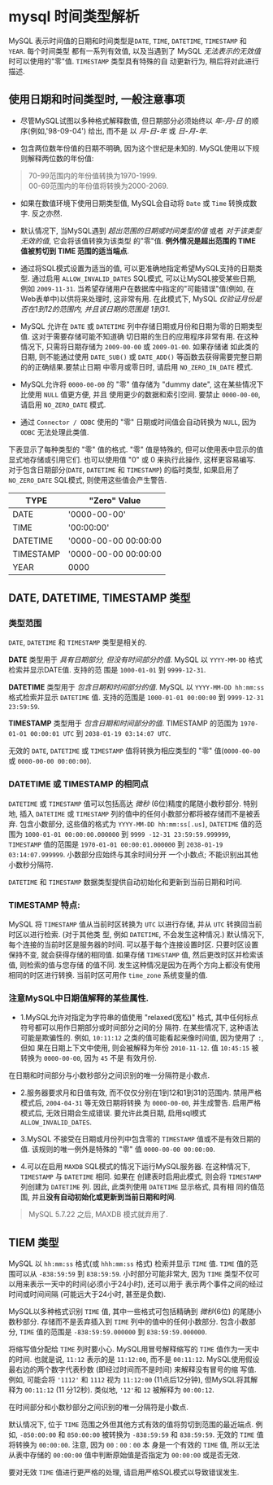 # mysql 时间类型解析

MySQL 表示时间值的日期和时间类型是`DATE`, `TIME`, `DATETIME`, `TIMESTAMP` 和 `YEAR`. 每个时间类型
都有一系列有效值, 以及当遇到了 MySQL *无法表示的无效值* 时可以使用的"零"值. `TIMESTAMP` 类型具有特殊的自
动更新行为, 稍后将对此进行描述.

## 使用日期和时间类型时, 一般注意事项

- 尽管MySQL试图以多种格式解释数值, 但日期部分必须始终以 *年-月-日* 的顺序(例如,'98-09-04') 给出, 而不是
以 *月-日-年* 或 *日-月-年*.

- 包含两位数年份值的日期不明确, 因为这个世纪是未知的. MySQL使用以下规则解释两位数的年份值:

>70-99范围内的年份值转换为1970-1999. \
>00-69范围内的年份值将转换为2000-2069.

- 如果在数值环境下使用日期类型值, MySQL会自动将 `Date` 或 `Time` 转换成数字. 反之亦然.

- 默认情况下, 当MySQL遇到 *超出范围的日期或时间类型的值* 或者 *对于该类型无效的值*, 它会将该值转换为该类型
的"零"值. **例外情况是超出范围的 TIME 值被剪切到 TIME 范围的适当端点**.

- 通过将SQL模式设置为适当的值, 可以更准确地指定希望MySQL支持的日期类型. 通过启用 `ALLOW_INVALID_DATES`
SQL模式, 可以让MySQL接受某些日期, 例如 `2009-11-31`. 当希望存储用户在数据库中指定的"可能错误"值(例如, 在
Web表单中)以供将来处理时, 这非常有用. 在此模式下, MySQL *仅验证月份是否在1到12的范围内, 并且该日期的范围是
1到31*.
 
- MySQL 允许在 `DATE` 或 `DATETIME` 列中存储日期或月份和日期为零的日期类型值. 这对于需要存储可能不知道确
切日期的生日的应用程序非常有用.  在这种情况下, 只需将日期存储为 `2009-00-00` 或 `2009-01-00`. 如果存储诸
如此类的日期, 则不能通过使用 `DATE_SUB()` 或 `DATE_ADD()` 等函数去获得需要完整日期的的正确结果.要禁止日期
中零月或零日时, 请启用 `NO_ZERO_IN_DATE` 模式.

- MySQL允许将 `0000-00-00` 的 "零" 值存储为 "dummy date", 这在某些情况下比使用 `NULL` 值更方便, 并且
使用更少的数据和索引空间. 要禁止 `0000-00-00`, 请启用 `NO_ZERO_DATE` 模式.

- 通过 `Connector / ODBC` 使用的 "零" 日期或时间值会自动转换为 `NULL`, 因为 `ODBC` 无法处理此类值.

下表显示了每种类型的 "零" 值的格式. "零" 值是特殊的, 但可以使用表中显示的值显式地存储或引用它们. 也可以使用值
"0" 或 0 来执行此操作, 这样更容易编写. 对于包含日期部分(`DATE`, `DATETIME` 和 `TIMESTAMP`) 的临时类型, 
如果启用了 `NO_ZERO_DATE` SQL模式, 则使用这些值会产生警告.

| TYPE | "Zero" Value |
| --- | --- |
| DATE | '0000-00-00' |
| TIME | '00:00:00' |
| DATETIME | '0000-00-00 00:00:00 |
| TIMESTAMP | '0000-00-00 00:00:00 |
| YEAR | 0000 |


## DATE, DATETIME, TIMESTAMP 类型

### 类型范围 

`DATE`, `DATETIME` 和 `TIMESTAMP` 类型是相关的.

**DATE** 类型用于 *具有日期部分, 但没有时间部分的值*. MySQL 以 `YYYY-MM-DD` 格式检索并显示DATE值. 支持的范
围是 `1000-01-01` 到 `9999-12-31`.

**DATETIME** 类型用于 *包含日期和时间部分的值*. MySQL 以 `YYYY-MM-DD hh:mm:ss` 格式检索并显示 `DATETIME`
值. 支持的范围是 `1000-01-01 00:00:00` 到 `9999-12-31 23:59:59`.

**TIMESTAMP** 类型用于 *包含日期和时间部分的值*. TIMESTAMP 的范围为 `1970-01-01 00:00:01 UTC` 到 
`2038-01-19 03:14:07 UTC`.

无效的 `DATE`, `DATETIME` 或 `TIMESTAMP` 值将转换为相应类型的 "零" 值(`0000-00-00` 或 `0000-00-00 00:00:00`).


### DATETIME 或 TIMESTAMP 的相同点

`DATETIME` 或 `TIMESTAMP` 值可以包括高达 *微秒* (6位)精度的尾随小数秒部分. 特别地, 插入 `DATETIME` 或 
`TIMESTAMP` 列的值中的任何小数部分都将被存储而不是被丢弃. 包含小数部分, 这些值的格式为 `YYYY-MM-DD hh:mm:ss[.us]`,
`DATETIME` 值的范围为 `1000-01-01 00:00:00.000000` 到 `9999 -12-31 23:59:59.999999`, `TIMESTAMP`
值的范围是 `1970-01-01 00:00:01.000000` 到 `2038-01-19 03:14:07.999999`. 小数部分应始终与其余时间分开
一个小数点; 不能识别出其他小数秒分隔符.

`DATETIME` 和 `TIMESTAMP` 数据类型提供自动初始化和更新到当前日期和时间.


### TIMESTAMP 特点:

MySQL 将 `TIMESTAMP` 值从当前时区转换为 `UTC` 以进行存储, 并从 `UTC` 转换回当前时区以进行检索. (对于其他类
型, 例如 `DATETIME`, 不会发生这种情况.) 默认情况下, 每个连接的当前时区是服务器的时间. 可以基于每个连接设置时区. 
只要时区设置保持不变, 就会获得存储的相同值. 如果存储 `TIMESTAMP` 值, 然后更改时区并检索该值, 则检索的值与您存储
的值不同. 发生这种情况是因为在两个方向上都没有使用相同的时区进行转换. 当前时区可用作 `time_zone` 系统变量的值.


### **注意MySQL中日期值解释的某些属性.**

- 1.MySQL允许对指定为字符串的值使用 "relaxed(宽松)" 格式, 其中任何标点符号都可以用作日期部分或时间部分之间的分
隔符. 在某些情况下, 这种语法可能是欺骗性的. 例如, `10:11:12` 之类的值可能看起来像时间值, 因为使用了 `:`, 但如
果在日期上下文中使用, 则会被解释为年份 `2010-11-12`. 值 `10:45:15` 被转换为 `0000-00-00`, 因为 `45` 不是
有效月份.

在日期和时间部分与小数秒部分之间识别的唯一分隔符是小数点.

- 2.服务器要求月和日值有效, 而不仅仅分别在1到12和1到31的范围内. 禁用严格模式后, `2004-04-31` 等无效日期将转换
为 `0000-00-00`, 并生成警告. 启用严格模式后, 无效日期会生成错误. 要允许此类日期, 启用sql模式`ALLOW_INVALID_DATES`.

- 3.MySQL 不接受在日期或月份列中包含零的 `TIMESTAMP` 值或不是有效日期的值. 该规则的唯一例外是特殊的 "零" 值
`0000-00-00 00:00:00`.

- 4.可以在启用 `MAXDB` SQL模式的情况下运行MySQL服务器. 在这种情况下, `TIMESTAMP` 与 `DATETIME` 相同. 如果在
创建表时启用此模式, 则会将 `TIMESTAMP` 列创建为 `DATETIME` 列. 因此, 此类列使用 `DATETIME` 显示格式, 具有相
同的值范围, 并且**没有自动初始化或更新到当前日期和时间**.

> MySQL 5.7.22 之后, MAXDB 模式就弃用了.


## TIEM 类型

MySQL 以 `hh:mm:ss` 格式(或 `hhh:mm:ss` 格式) 检索并显示 `TIME` 值. `TIME` 值的范围可以从 `-838:59:59`
到 `838:59:59`.  小时部分可能非常大, 因为 `TIME` 类型不仅可以用来表示一天中的时间(必须小于24小时), 还可以用于
表示两个事件之间的经过时间或时间间隔 (可能远大于24小时, 甚至是负数).

MySQL以多种格式识别 `TIME` 值, 其中一些格式可包括精确到 *微秒*(6位) 的尾随小数秒部分. 存储而不是丢弃插入到 `TIME`
列中的值中的任何小数部分. 包含小数部分, `TIME` 值的范围是 `-838:59:59.000000` 到 `838:59:59.000000`.


将缩写值分配给 `TIME` 列时要小心. MySQL用冒号解释缩写的 `TIME` 值作为一天中的时间. 也就是说, `11:12` 表示的是 
`11:12:00`, 而不是 `00:11:12`. MySQL使用假设最右边的两个数字代表秒数 (即经过时间而不是时间) 来解释没有冒号的缩
写值. 例如, 可能会将 `'1112'` 和 `1112` 视为 `11:12:00` (11点后12分钟), 但MySQL将其解释为 `00:11:12` (11
分12秒). 类似地, `'12'`和 `12` 被解释为 `00:00:12`.

在时间部分和小数秒部分之间识别的唯一分隔符是小数点.


默认情况下, 位于 `TIME` 范围之外但其他方式有效的值将剪切到范围的最近端点. 例如, `-850:00:00` 和 `850:00:00` 
被转换为 `-838:59:59` 和 `838:59:59`. 无效的 `TIME` 值将转换为 `00:00:00`. 注意, 因为 `00：00：00` 本
身是一个有效的 `TIME` 值, 所以无法从表中存储的 `00:00:00` 值中判断原始值是否指定为 `00:00:00` 或是否无效.

要对无效 `TIME` 值进行更严格的处理, 请启用严格SQL模式以导致错误发生.

